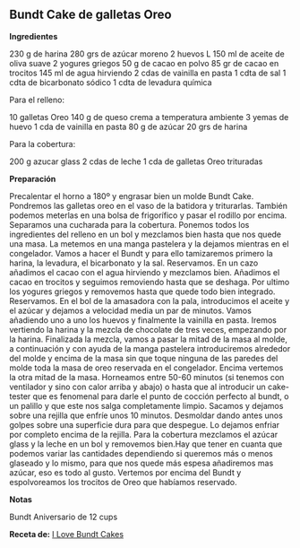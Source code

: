## Bundt Cake de galletas Oreo

**Ingredientes**

230 g de harina
280 grs de azúcar moreno
2 huevos L
150 ml de aceite de oliva suave
2 yogures griegos
50 g de cacao en polvo
85 gr de cacao en trocitos
145 ml de agua hirviendo
2 cdas de vainilla en pasta
1 cdta de sal
1 cdta de bicarbonato sódico
1 cdta de levadura química
 

Para el relleno:

10 galletas Oreo
140 g de queso crema a temperatura ambiente
3 yemas de huevo
1 cda de vainilla en pasta
80 g de azúcar
20 grs de harina
 

Para la cobertura:

200 g azucar glass
2 cdas de leche
1 cda de galletas Oreo trituradas

**Preparación**

Precalentar el horno a 180º y engrasar bien un molde Bundt Cake.
Pondremos las galletas oreo en el vaso de la batidora y triturarlas. También podemos meterlas en una bolsa de frigorífico y pasar el rodillo por encima. Separamos una cucharada para la cobertura.
Ponemos todos los ingredientes del relleno en un bol y mezclamos bien hasta que nos quede una masa. La metemos en una manga pastelera y la dejamos mientras en el congelador.
Vamos a hacer el Bundt y para ello tamizaremos primero la harina, la levadura, el bicarbonato y la sal. Reservamos.
En un cazo añadimos el cacao con el agua hirviendo y mezclamos bien. Añadimos el cacao en trocitos y seguimos removiendo hasta que se deshaga. Por ultimo los yogures griegos y removemos hasta que quede todo bien integrado. Reservamos.
En el bol de la amasadora con la pala, introducimos el aceite y el azúcar y dejamos a velocidad media un par de minutos.
Vamos añadiendo uno a uno los huevos y finalmente la vainilla en pasta.
Iremos vertiendo la harina y la mezcla de chocolate de tres veces, empezando por la harina.
Finalizada la mezcla, vamos a pasar la mitad de la masa al molde, a continuación y con ayuda de la manga pastelera introduciremos alrededor del molde y encima de la masa sin que toque ninguna de las paredes del molde toda la masa de oreo reservada en el congelador. Encima vertemos la otra mitad de la masa.
Horneamos entre 50-60 minutos (si tenemos con ventilador y sino con calor arriba y abajo) o hasta que al introducir un cake-tester  que es fenomenal para darle el punto de cocción perfecto al bundt, o un palillo y que este nos salga completamente limpio.
Sacamos y dejamos sobre una rejilla que enfríe unos 10 minutos.
Desmoldar dando antes unos golpes sobre una superficie dura para que despegue. Lo dejamos enfriar por completo encima de la rejilla.
Para la cobertura mezclamos el azúcar glass y la leche en un bol y removemos bien.Hay que tener en cuanta que podemos variar las cantidades dependiendo si queremos más o menos glaseado y lo mismo, para que nos quede más espesa añadiremos mas azúcar, eso es todo al gusto.
Vertemos por encima del Bundt y espolvoreamos los trocitos de Oreo que habíamos reservado.

**Notas**

Bundt Aniversario de 12 cups

**Receta de:** [I Love Bundt Cakes](http://ilovebundtcakes.blogspot.com.es/2015/09/oreo-bundt-cake.html)